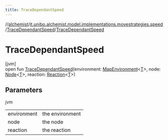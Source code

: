 ```yaml
---
title: TraceDependantSpeed
---
```

//[alchemist](../../../index.html)/[it.unibo.alchemist.model.implementations.movestrategies.speed](../index.html)/[TraceDependantSpeed](index.html)/[TraceDependantSpeed](-trace-dependant-speed.html)



# TraceDependantSpeed



[jvm]\
open fun [TraceDependantSpeed](-trace-dependant-speed.html)(environment: [MapEnvironment](../../it.unibo.alchemist.model.interfaces/-map-environment/index.html)<[T](https://docs.oracle.com/javase/8/docs/api/java/lang/Iterable.html)>, node: [Node](../../it.unibo.alchemist.model.interfaces/-node/index.html)<[T](https://docs.oracle.com/javase/8/docs/api/java/lang/Iterable.html)>, reaction: [Reaction](../../it.unibo.alchemist.model.interfaces/-reaction/index.html)<[T](https://docs.oracle.com/javase/8/docs/api/java/lang/Iterable.html)>)



## Parameters


jvm

| | |
|---|---|
| environment | the environment |
| node | the node |
| reaction | the reaction |




